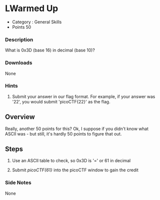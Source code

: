 # LWarmed Up
- Category : General Skills
- Points 50

### Description

What is 0x3D (base 16) in decimal (base 10)?

### Downloads
None

### Hints

1. Submit your answer in our flag format. For example, if your answer was '22', you would submit 'picoCTF{22}' as the flag.


## Overview

Really, another 50 points for this? Ok, I suppose if you didn't know what ASCII was - but still, it's hardly 50 points to figure that out.


## Steps

1. Use an ASCII table to check, so 0x3D is '=' or 61 in decimal

2. Submit *picoCTF{61}* into the picoCTF window to gain the credit



### Side Notes

None
